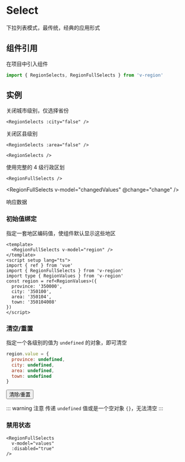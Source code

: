 # Select

下拉列表模式，最传统，经典的应用形式

## 组件引用

在项目中引入组件

```js
import { RegionSelects, RegionFullSelects } from 'v-region'
```

## 实例

<script setup>
import { ref } from 'vue'
import {
  RegionSelects,
  RegionFullSelects
} from 'v-region'

import {
  useUIDataChange, useRegionChange, valuesFuzhou
} from '@/script/region/data'
import RegionDataResult from '@/views/region/RegionDataResult.vue'

const {
  changedValues,
  changedModel,
  change
} = useUIDataChange()
const { values, reset } = useRegionChange()
</script>

关闭城市级别，仅选择省份

```vue-html
<RegionSelects :city="false" />
```

<RegionSelects :city="false" />

关闭区县级别

```vue-html
<RegionSelects :area="false" />
```

<RegionSelects :area="false" />

```vue-html
<RegionSelects />
```

<RegionSelects />

使用完整的 4 级行政区划

```vue-html
<RegionFullSelects />
```

<RegionFullSelects
  v-model="changedValues"
  @change="change"
/>

响应数据

<RegionDataResult
  :values="changedValues"
  :model="changedModel"
/>

### 初始值绑定

指定一套地区编码值，使组件默认显示这些地区

```vue
<template>
  <RegionFullSelects v-model="region" />
</template>
<script setup lang="ts">
import { ref } from 'vue'
import { RegionFullSelects } from 'v-region'
import type { RegionValues } from 'v-region'
const region = ref<RegionValues>({
  province: '350000',
  city: '350100',
  area: '350104',
  town: '350104008'
})
</script>
```

<RegionFullSelects
  class="mb-3"
  v-model="values"
/>

### 清空/重置

指定一个各级别的值为 `undefined` 的对象，即可清空

```js
region.value = {
  province: undefined,
  city: undefined,
  area: undefined,
  town: undefined
}
```

<div class="mt-3">
  <button
    type="button"
    class="btn btn-dark"
    @click="reset"
  >清除/重置</button>
</div>

::: warning 注意
传递 `undefined` 值或是一个空对象 `{}`，无法清空
:::

### 禁用状态

```vue-html
<RegionFullSelects
  v-model="values"
  :disabled="true"
/>
```

<RegionFullSelects
  class="mb-3"
  disabled
  v-model="values"
/>
